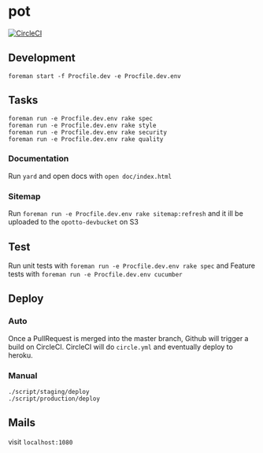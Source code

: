 # pot

[![CircleCI](https://img.shields.io/circleci/project/dunyakirkali/opotto.svg)](https://circleci.com/gh/dunyakirkali/opotto)

## Development

``` foreman start -f Procfile.dev -e Procfile.dev.env ```

## Tasks

    foreman run -e Procfile.dev.env rake spec
    foreman run -e Procfile.dev.env rake style
    foreman run -e Procfile.dev.env rake security
    foreman run -e Procfile.dev.env rake quality

### Documentation

Run ``` yard ``` and open docs with ``` open doc/index.html ```

### Sitemap

Run ``` foreman run -e Procfile.dev.env rake sitemap:refresh ``` and it ill be uploaded to the ``` opotto-devbucket ``` on S3

## Test

Run unit tests with ``` foreman run -e Procfile.dev.env rake spec ```
and
Feature tests with ``` foreman run -e Procfile.dev.env cucumber ```

## Deploy

### Auto

Once a PullRequest is merged into the master branch, Github will trigger a build on CircleCI.
CircleCI will do ``` circle.yml ``` and eventually deploy to heroku.

### Manual

    ./script/staging/deploy
    ./script/production/deploy


## Mails

visit ``` localhost:1080 ```
